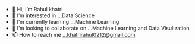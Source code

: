 - 👋 Hi, I’m Rahul khatri
- 👀 I’m interested in ...Data Science
- 🌱 I’m currently learning ...Machine Learning
- 💞️ I’m looking to collaborate on ...Machine Learning and Data Visulization
- 📫 How to reach me ...khatrirahul0212@gmail.com

<!---
RAHULKHATRI89/RAHULKHATRI89 is a ✨ special ✨ repository because its `README.md` (this file) appears on your GitHub profile.
You can click the Preview link to take a look at your changes.
--->
